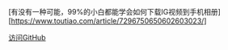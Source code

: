 [有没有一种可能，99%的小白都能学会如何下载IG视频到手机相册][https://www.toutiao.com/article/7296750650602603023/]

[访问GitHub][github]

[github]: https://github.com/
